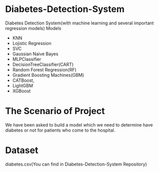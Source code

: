 # Diabetes-Detection-System
Diabetes Detection System(with machine learning and several important regression models)
Models
* KNN
* Lojistic Regression
* SVC
* Gaussian Naive Bayes
* MLPClassifier
* DecisionTreeClassifier(CART)
* Random Forest Regression(RF)
* Gradient Boosting Machines(GBM)
* CATBoost,
* LightGBM
* XGBoost

# The Scenario of Project
We have been asked to build a model which we need to determine have diabetes or not for patients who come to the hospital.

# Dataset
diabetes.csv(You can find in Diabetes-Detection-System Repository)
